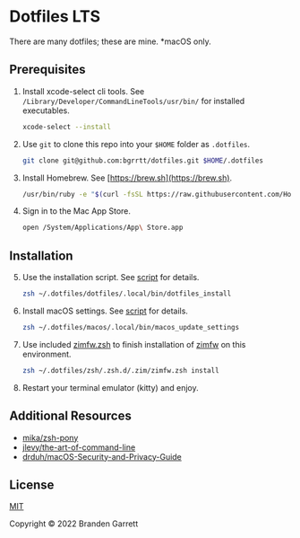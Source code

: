 # Dotfiles LTS

There are many dotfiles; these are mine. \*macOS only.

<!--
## Articles

- What Happens When: Terminal Emulator
- What Happens When: Zshell
-->

## Prerequisites

1. Install xcode-select cli tools. See `/Library/Developer/CommandLineTools/usr/bin/` for installed executables.

   ```zsh
   xcode-select --install
   ```

2. Use `git` to clone this repo into your `$HOME` folder as `.dotfiles`.

   ```zsh
   git clone git@github.com:bgrrtt/dotfiles.git $HOME/.dotfiles
   ```

3. Install Homebrew. See [https://brew.sh](https://brew.sh).

   ```zsh
   /usr/bin/ruby -e "$(curl -fsSL https://raw.githubusercontent.com/Homebrew/install/master/install)"
   ```

4. Sign in to the Mac App Store.

   ```zsh
   open /System/Applications/App\ Store.app
   ```

## Installation

5. Use the installation script. See [script](./dotfiles/.local/bin/dotfiles_install) for details.

   ```zsh
   zsh ~/.dotfiles/dotfiles/.local/bin/dotfiles_install
   ```

   <!-- - Creates additional folders in `$HOME` directory.
   - Runs `brew bundle --file=~/.dotfiles/brew/.config/brew/Brewfile`. See [script](./brew/.config/brew/Brewfile) and [bundle](https://github.com/Homebrew/homebrew-bundle) for details.
   - Runs `~/.dotfiles/dotfiles/.local/bin/dotfiles_stow_modules`. See [script](./dotfiles/.local/bin/dotfiles_stow_modules) for details.
   - Fixes bash based git completions for Z shell.
   - Ensures VS Code configuration. -->

6) Install macOS settings. See [script](./macos/.local/bin/macos_update_settings) for details.

   ```zsh
   zsh ~/.dotfiles/macos/.local/bin/macos_update_settings
   ```

   <!-- - Super fast key repeat
   - ... -->

7) Use included [zimfw.zsh](./zsh/.zsh.d/.zim/zimfw.zsh) to finish installation of [zimfw](https://github.com/zimfw) on this environment.

   ```zsh
   zsh ~/.dotfiles/zsh/.zsh.d/.zim/zimfw.zsh install
   ```

8) Restart your terminal emulator (kitty) and enjoy.

<!-- ## Usage -->
<!-- ## Packages -->

<!--
### [GNU Stow](https://www.gnu.org/software/stow)

Dotfiles LTS uses `stow`, a "symlink farmer", to mange itself. `stow` applies folder structures, symlinks, and files to a **target** directory (`$HOME`) from one or more "packages" in the (`$HOME/.dotfiles`) **dictionary** directory.

```zsh
stow -d $HOME/.dotfiles -t $HOME -S <package>
```
-->
<!--

- Simulate `stow` with `-n` and increase verbosity to 2 or 3 in order to see changes to your filesystem before actually making changes to your filesystem.

  ```zsh
  stow -n --verbose=2 -d $HOME/.dotfiles -t $HOME -S example
  ```

- Opting for a `-R` instead of `-S` will first "unstow", then "restow" updates in the package since the last `stow`. Additionally, `-D` will remove the exact structure defined in the package.

  ```zsh
  stow -d $HOME/.dotfiles -t $HOME -R <package>
  ```

  ```zsh
  stow -d $HOME/.dotfiles -t $HOME -D <package>
  ``` -->

<!-- See the following articles on using `stow` to setup your own dotfiles:

- [[2012] Brandon Invergo's Guide](http://brandon.invergo.net/news/2012-05-26-using-gnu-stow-to-manage-your-dotfiles.html)
- ... -->

<!--
- https://stevenrbaker.com/tech/managing-dotfiles-with-gnu-stow.html
- https://zihao.me/post/managing-dotfiles-with-gnu-stow/
- http://juanda.me/managing-your-dotfiles-with-gnu-stow
- https://writingco.de/blog/how-i-manage-my-dotfiles-using-gnu-stow/
- https://github.com/mafrosis/dotfiles/blob/master/install.sh?
- https://github.com/aspiers/shell-env
- https://github.com/aspiers/git-config
- https://github.com/nickjj/dotfiles
- https://github.com/moopet/dotfiles
- https://github.com/PierreMarchand20/dotfiles
-->

<!-- ### [Z shell](http://zsh.sourceforge.net/Doc/Release/zsh_toc.html) and the [Zsh IMproved FrameWork](https://github.com/zimfw)

While Dotfiles 2020 LTS configures a myriad of technologies, the most important is Z shell. The "shell" is the program that gets loaded into/after opening a terminal emulator like Alacritty or iTerm2. [`bash`](https://www.gnu.org/software/bash/) has been the undisputed default shell on many OSs for a long time (and so, still important to understand), but as of 2019, Z shell is the default shell on macOS. -->

<!-- And for [good reasons](https://brandengarrett.com/awareness/zsh). -->

<!--

## Packages

### [Alacritty](https://#)

Super speedy terminal emulator.

### [git](https://#)

Please version control your code. Please use git to do so.

### [Hammerspoon](https://https://www.hammerspoon.org)

MacOS customization like you've always dreamed. Check this out.

### [Karabiner Elements](https://https://karabiner-elements.pqrs.org)

MacOS keyboard customization. Long live the Hyper key!

### [nvim](https://#)

Never in a GUI. Not intended for servers. Used more and more everyday. The sane choice once internalizing certain development principles. Verb, Modifier, Object.

### [sshrc](https://#)

Bring a minimal dotfile configuration with you when entering (and leaving) a server. Contains "compatible" Vim configuration for use on linux servers.

### [tmux](https://#)

A better way to use and organize a terminal emulator. Needed for tabs and splits when using Alacritty.

### [VS Code](https://#)

Text editor. Workhorse. Friend. Enemy.

### [Zsh](http://zsh.sourceforge.net/Doc/Release/zsh_toc.html) and [Zim Framework](https://github.com/zimfw/zimfw)

The terminal emulator's shell interface. Critical. Highly configured through the Zim Framework for zsh.

-->

## Additional Resources

- [mika/zsh-pony](https://github.com/mika/zsh-pony)
- [jlevy/the-art-of-command-line](https://github.com/jlevy/the-art-of-command-line)
- [drduh/macOS-Security-and-Privacy-Guide](https://github.com/drduh/macOS-Security-and-Privacy-Guide)

<!--
## Legacy

- v2019, [bare repo](https://github.com/bgrrtt/dotfiles-2019) (private)
- v2018, [shell scripts](https://github.com/bgrrtt/dotfiles-2018) (private)
- v2017, [macOS-provisioner](https://github.com/bgrrtt/macOS-provisioner) (private)
- v2016, [zimfw](https://github.com/zimfw/zimfw)
- v2015, [prezto](https://github.com/sorin-ionescu/prezto)
- v2014, [yadr](https://github.com/skwp/dotfiles)
-->

<!--
## Inspiration

- https://frkl.io/blog/managing-dotfiles
- https://www.taniarascia.com/setting-up-a-brand-new-mac-for-development/
- https://github.com/skwp/dotfiles
- https://github.com/mathiasbynens/dotfiles
- https://github.com/thoughtbot/dotfiles
- https://github.com/thoughtbot/laptop
-->

## License

[MIT](https://choosealicense.com/licenses/mit/)

Copyright © 2022 Branden Garrett
